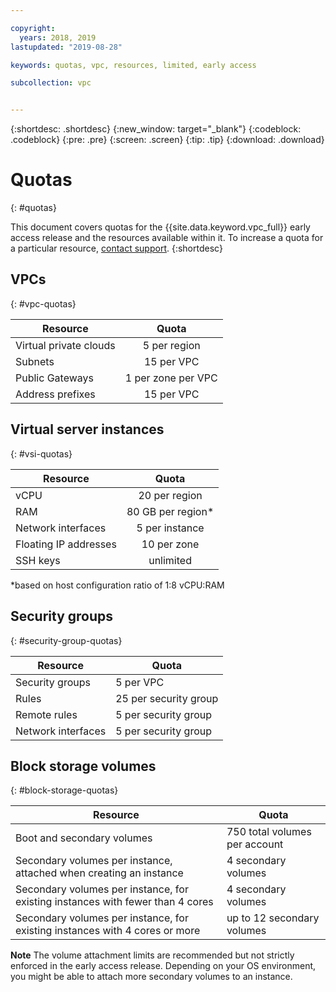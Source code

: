 ```yaml
---

copyright:
  years: 2018, 2019
lastupdated: "2019-08-28"

keywords: quotas, vpc, resources, limited, early access 

subcollection: vpc


---
```


{:shortdesc: .shortdesc}
{:new_window: target="_blank"}
{:codeblock: .codeblock}
{:pre: .pre}
{:screen: .screen}
{:tip: .tip}
{:download: .download}

# Quotas
{: #quotas}

This document covers quotas for the {{site.data.keyword.vpc_full}} early access release and the resources available within it. To increase a quota for a particular resource, [contact support](/docs/get-support?topic=get-support-getting-customer-support).
{:shortdesc}


## VPCs
{: #vpc-quotas}

|   Resource     | Quota |
| ------- | :------: |
| Virtual private clouds | 5 per region|
| Subnets | 15 per VPC |
| Public Gateways | 1 per zone per VPC |
| Address prefixes | 15 per VPC |

## Virtual server instances
{: #vsi-quotas}

|   Resource     | Quota |
| ------- | :------: |
| vCPU |  20 per region  |
| RAM | 80 GB per region* |
| Network interfaces | 5 per instance |
| Floating IP addresses | 10 per zone |
| SSH keys | unlimited |

*based on host configuration ratio of 1:8 vCPU:RAM

## Security groups
{: #security-group-quotas}

|Resource|Quota|
|--------|-----|
|Security groups|5 per VPC|
|Rules|25 per security group|
|Remote rules|5 per security group|
|Network interfaces|5 per security group|

## Block storage volumes
{: #block-storage-quotas}

| Resource | Quota |
|----------|-------|
| Boot and secondary volumes | 750 total volumes per account |
| Secondary volumes per instance, attached when creating an instance |  4 secondary volumes |
| Secondary volumes per instance, for existing instances with fewer than 4 cores | 4 secondary volumes |
| Secondary volumes per instance, for existing instances with 4 cores or more | up to 12 secondary volumes |

**Note** The volume attachment limits are recommended but not strictly enforced in the early access release. Depending on your OS environment, you might be able to attach more secondary volumes to an instance.
